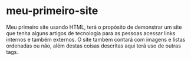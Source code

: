 # meu-primeiro-site
Meu primeiro site usando HTML, terá o propósito de demonstrar um site que tenha alguns artigos de tecnologia para as pessoas acessar links internos e também externos. O site também contará com imagens e listas ordenadas ou não, além destas coisas descritas aqui terá uso de outras tags.

